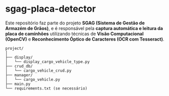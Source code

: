 # sgag-placa-detector
Este repositório faz parte do projeto **SGAG (Sistema de Gestão de Armazém de Grãos)**, e é responsável pela **captura automática e leitura da placa de caminhões** utilizando técnicas de **Visão Computacional (OpenCV)** e **Reconhecimento Óptico de Caracteres (OCR com Tesseract)**.

```
project/
│
├── display/
│   └── display_cargo_vehicle_type.py
├── crud_db/
│   └── cargo_vehicle_crud.py
├── manager/
│   └── cargo_vehicle.py
├── main.py
└── requirements.txt (se necessário)

```